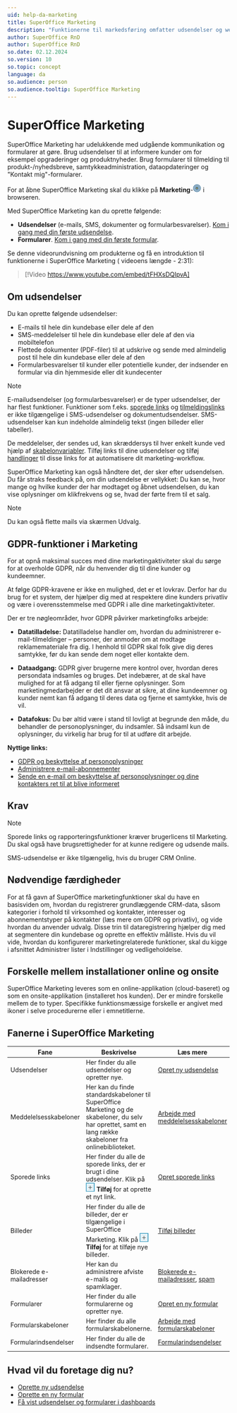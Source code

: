 ```yaml
---
uid: help-da-marketing
title: SuperOffice Marketing
description: "Funktionerne til markedsføring omfatter udsendelser og webformularer og hjælper brugerne med at indsamle oplysninger og kommunikere bedre med kundeemner og kunder. Tilsammen kan det hjælpe dig med at generere flere kundeemner, sælge mere til dine nuværende kunder og opbygge kundeloyalitet."
author: SuperOffice RnD
author: SuperOffice RnD
so.date: 02.12.2024
so.version: 10
so.topic: concept
language: da
so.audience: person
so.audience.tooltip: SuperOffice Marketing
---
```


# SuperOffice Marketing

SuperOffice Marketing har udelukkende med udgående kommunikation og formularer at gøre. Brug udsendelser til at informere kunder om for eksempel opgraderinger og produktnyheder. Brug formularer til tilmelding til produkt-/nyhedsbreve, samtykkeadministration, dataopdateringer og "Kontakt mig"-formularer.

For at åbne SuperOffice Marketing skal du klikke på **Marketing**-![ikonet][img2] i browseren.

Med SuperOffice Marketing kan du oprette følgende:

* **Udsendelser** (e-mails, SMS, dokumenter og formularbesvarelser). [Kom i gang med din første udsendelse][5].
* **Formularer**. [Kom i gang med din første formular][1].

Se denne videorundvisning om produkterne og få en introduktion til funktionerne i SuperOffice Marketing ( videoens længde - 2:31):

<!-- markdownlint-disable-next-line MD034 DOCSMD007 -->
> [!Video https://www.youtube.com/embed/tFHXsDQIpvA]

## Om udsendelser

Du kan oprette følgende udsendelser:

* E-mails til hele din kundebase eller dele af den
* SMS-meddelelser til hele din kundebase eller dele af den via mobiltelefon
* Flettede dokumenter (PDF-filer) til at udskrive og sende med almindelig post til hele din kundebase eller dele af den
* Formularbesvarelser til kunder eller potentielle kunder, der indsender en formular via din hjemmeside eller dit kundecenter

> [!NOTE]
> E-mailudsendelser (og formularbesvarelser) er de typer udsendelser, der har flest funktioner. Funktioner som f.eks. [sporede links][11] og [tilmeldingslinks][10] er ikke tilgængelige i SMS-udsendelser og dokumentudsendelser. SMS-udsendelser kan kun indeholde almindelig tekst (ingen billeder eller tabeller).

De meddelelser, der sendes ud, kan skræddersys til hver enkelt kunde ved hjælp af [skabelonvariabler][2]. Tilføj links til dine udsendelser og tilføj [handlinger][3] til disse links for at automatisere dit marketing-workflow.

SuperOffice Marketing kan også håndtere det, der sker efter udsendelsen. Du får straks feedback på, om din udsendelse er vellykket: Du kan se, hvor mange og hvilke kunder der har modtaget og åbnet udsendelsen, du kan vise oplysninger om klikfrekvens og se, hvad der førte frem til et salg.

> [!NOTE]
> Du kan også flette mails via skærmen Udvalg.

## GDPR-funktioner i Marketing

For at opnå maksimal succes med dine marketingaktiviteter skal du sørge for at overholde GDPR, når du henvender dig til dine kunder og kundeemner.

At følge GDPR-kravene er ikke en mulighed, det er et lovkrav. Derfor har du brug for et system, der hjælper dig med at respektere dine kunders privatliv og være i overensstemmelse med GDPR i alle dine marketingaktiviteter.

Der er tre nøgleområder, hvor GDPR påvirker marketingfolks arbejde:

* **Datatilladelse:** Datatilladelse handler om, hvordan du administrerer e-mail-tilmeldinger – personer, der anmoder om at modtage reklamemateriale fra dig. I henhold til GDPR skal folk give dig deres samtykke, før du kan sende dem noget eller kontakte dem.

* **Dataadgang:** GDPR giver brugerne mere kontrol over, hvordan deres persondata indsamles og bruges. Det indebærer, at de skal have mulighed for at få adgang til eller fjerne oplysninger. Som marketingmedarbejder er det dit ansvar at sikre, at dine kundeemner og kunder nemt kan få adgang til deres data og fjerne et samtykke, hvis de vil.

* **Datafokus:** Du bør altid være i stand til lovligt at begrunde den måde, du behandler de personoplysninger, du indsamler. Så indsaml kun de oplysninger, du virkelig har brug for til at udføre dit arbejde.

**Nyttige links:**

* [GDPR og beskyttelse af personoplysninger][7]
* [Administrere e-mail-abonnementer][8]
* [Sende en e-mail om beskyttelse af personoplysninger og dine kontakters ret til at blive informeret][9]

## Krav

> [!NOTE]
> Sporede links og rapporteringsfunktioner kræver brugerlicens til Marketing. Du skal også have brugsrettigheder for at kunne redigere og udsende mails.

SMS-udsendelse er ikke tilgængelig, hvis du bruger CRM Online.

## Nødvendige færdigheder

For at få gavn af SuperOffice marketingfunktioner skal du have en basisviden om, hvordan du registrerer grundlæggende CRM-data, såsom kategorier i forhold til virksomhed og kontakter, interesser og abonnementstyper på kontakter (læs mere om GDPR og privatliv), og vide hvordan du anvender udvalg. Disse trin til dataregistrering hjælper dig med at segmentere din kundebase og oprette en effektiv målliste. Hvis du vil vide, hvordan du konfigurerer marketingrelaterede funktioner, skal du kigge i afsnittet Administrer lister i Indstillinger og vedligeholdelse.

## Forskelle mellem installationer online og onsite

SuperOffice Marketing leveres som en online-applikation (cloud-baseret) og som en onsite-applikation (installeret hos kunden). Der er mindre forskelle mellem de to typer. Specifikke funktionsmæssige forskelle er angivet med ikoner i selve procedurerne eller i emnetitlerne.

## Fanerne i SuperOffice Marketing

| Fane | Beskrivelse | Læs mere |
|---|---|---|
| Udsendelser | Her finder du alle udsendelser og opretter nye. | [Opret ny udsendelse][5] |
| Meddelelsesskabeloner | Her kan du finde standardskabeloner til SuperOffice Marketing og de skabeloner, du selv har oprettet, samt en lang række skabeloner fra onlinebiblioteket. | [Arbejde med meddelelsesskabeloner][13] |
| Sporede links | Her finder du alle de sporede links, der er brugt i dine udsendelser. Klik på ![ikonet][img1] **Tilføj** for at oprette et nyt link. | [Opret sporede links][14] |
| Billeder | Her finder du alle de billeder, der er tilgængelige i SuperOffice Marketing. Klik på ![ikonet][img1] **Tilføj** for at tilføje nye billeder. | [Tilføj billeder][15] |
| Blokerede e-mailadresser | Her kan du administrere afviste e-mails og spamklager. | [Blokerede e-mailadresser][12], [spam][16] |
| Formularer | Her finder du alle formularerne og opretter nye. | [Opret en ny formular][1] |
| Formularskabeloner | Her finder du alle formularskabelonerne. | [Arbejde med formularskabeloner][18] |
| Formularindsendelser | Her finder du alle de indsendte formularer. | [Formularindsendelser][19] |

## Hvad vil du foretage dig nu?

* [Oprette ny udsendelse][5]
* [Oprette en ny formular][1]
* [Få vist udsendelser og formularer i dashboards][4]

<!-- Referenced links -->
[1]: ../forms/learn/create.md
[2]: ../editor/learn/index.md#variables
[11]: ../tracked-links/learn/index.md
[3]: ../tracked-links/learn/define-link-actions.md
[5]: ../mailing/learn/create/index.md
[8]: ../recipients/learn/manage-email-subscriptions.md
[10]: ../editor/learn/add-unsubscribe-link.md
[4]: ../../dashboard/learn/show-marketing.md
[7]: ../../security/privacy/learn/index.md
[9]: ../../security/privacy/learn/send-privacy-confirmation-email.md
[12]: ../recipients/learn/manage-bounces.md
[16]: ../recipients/learn/spam-complaints.md
[13]: message-templates.md
[14]: ../tracked-links/learn/create-links.md
[15]: add-images.md
[18]: ../forms/learn/form-templates.md
[19]: ../forms/learn/submissions/index.md

<!-- Referenced images -->
[img1]: ../../../media/icons/btn-add.png
[img2]: ../../../../common/icons/nav-marketing.png

